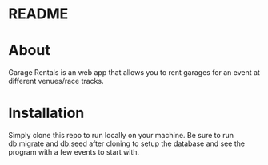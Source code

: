 # README
# About
Garage Rentals is an web app that allows you to rent garages for an event at different venues/race tracks.  

# Installation 
Simply clone this repo to run locally on your machine. Be sure to run db:migrate and db:seed after cloning to setup the database and see the program with a few events to start with.

